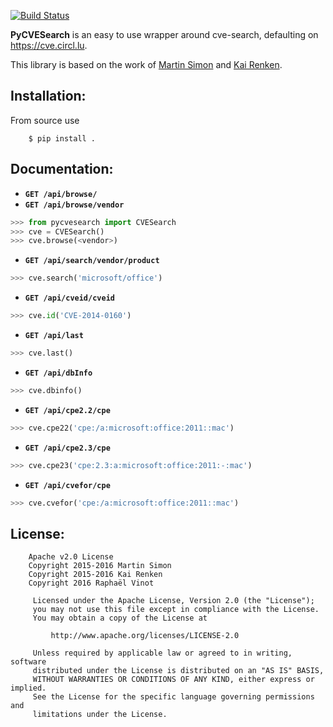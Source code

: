 [![Build Status](https://travis-ci.org/cve-search/PyCVESearch.svg?branch=master)](https://travis-ci.org/cve-search/PyCVESearch)


**PyCVESearch** is an easy to use wrapper around cve-search, defaulting on https://cve.circl.lu.

This library is based on the work of [Martin Simon](https://github.com/mrsmn/ares) and [Kai Renken](https://github.com/elektrischermoench/ares3).

## Installation:

From source use

```
    $ pip install .
```

## Documentation:

- **`GET /api/browse/`**
- **`GET /api/browse/vendor`**

```python
>>> from pycvesearch import CVESearch
>>> cve = CVESearch()
>>> cve.browse(<vendor>)
```

- **`GET /api/search/vendor/product`**

```python
>>> cve.search('microsoft/office')
```

- **`GET /api/cveid/cveid`**

```python
>>> cve.id('CVE-2014-0160')
```

- **`GET /api/last`**

```python
>>> cve.last()
```

- **`GET /api/dbInfo`**

```python
>>> cve.dbinfo()
```

- **`GET /api/cpe2.2/cpe`**

```python
>>> cve.cpe22('cpe:/a:microsoft:office:2011::mac')
```

- **`GET /api/cpe2.3/cpe`**

```python
>>> cve.cpe23('cpe:2.3:a:microsoft:office:2011:-:mac')
```

- **`GET /api/cvefor/cpe`**

```python
>>> cve.cvefor('cpe:/a:microsoft:office:2011::mac')
```

## License:

```
    Apache v2.0 License
    Copyright 2015-2016 Martin Simon
    Copyright 2015-2016 Kai Renken
    Copyright 2016 Raphaël Vinot

     Licensed under the Apache License, Version 2.0 (the "License");
     you may not use this file except in compliance with the License.
     You may obtain a copy of the License at

         http://www.apache.org/licenses/LICENSE-2.0

     Unless required by applicable law or agreed to in writing, software
     distributed under the License is distributed on an "AS IS" BASIS,
     WITHOUT WARRANTIES OR CONDITIONS OF ANY KIND, either express or implied.
     See the License for the specific language governing permissions and
     limitations under the License.

```

